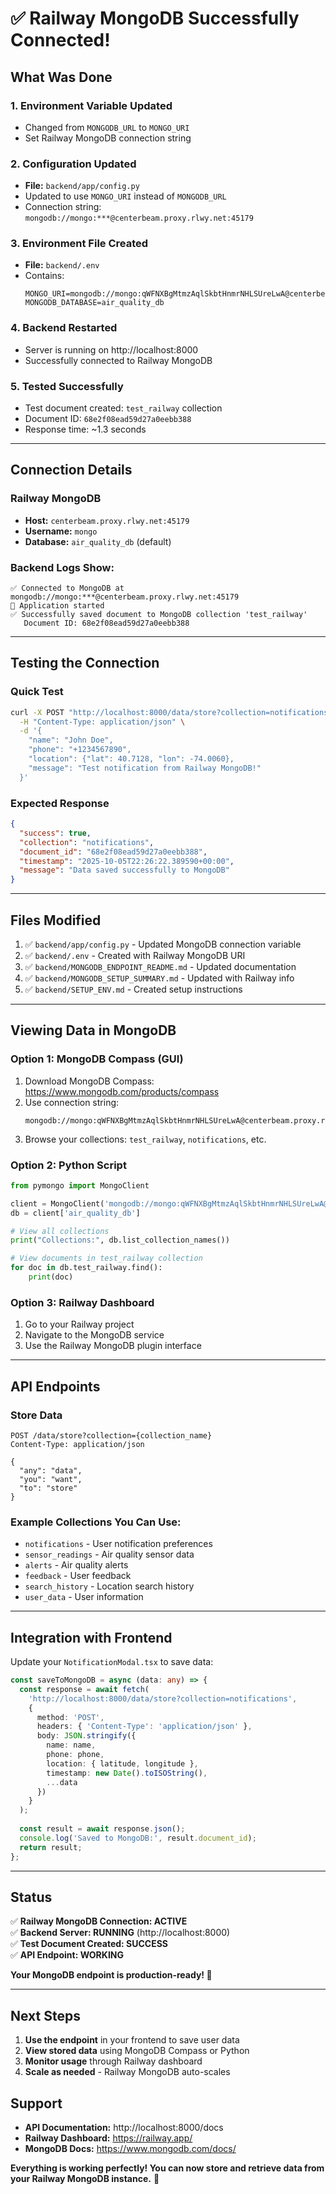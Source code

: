 # ✅ Railway MongoDB Successfully Connected!

## What Was Done

### 1. **Environment Variable Updated**
   - Changed from `MONGODB_URL` to `MONGO_URI`
   - Set Railway MongoDB connection string

### 2. **Configuration Updated**
   - **File:** `backend/app/config.py`
   - Updated to use `MONGO_URI` instead of `MONGODB_URL`
   - Connection string: `mongodb://mongo:***@centerbeam.proxy.rlwy.net:45179`

### 3. **Environment File Created**
   - **File:** `backend/.env`
   - Contains:
     ```env
     MONGO_URI=mongodb://mongo:qWFNXBgMtmzAqlSkbtHnmrNHLSUreLwA@centerbeam.proxy.rlwy.net:45179
     MONGODB_DATABASE=air_quality_db
     ```

### 4. **Backend Restarted**
   - Server is running on http://localhost:8000
   - Successfully connected to Railway MongoDB

### 5. **Tested Successfully**
   - Test document created: `test_railway` collection
   - Document ID: `68e2f08ead59d27a0eebb388`
   - Response time: ~1.3 seconds

---

## Connection Details

### Railway MongoDB
- **Host:** `centerbeam.proxy.rlwy.net:45179`
- **Username:** `mongo`
- **Database:** `air_quality_db` (default)

### Backend Logs Show:
```
✅ Connected to MongoDB at mongodb://mongo:***@centerbeam.proxy.rlwy.net:45179
🚀 Application started
✅ Successfully saved document to MongoDB collection 'test_railway'
   Document ID: 68e2f08ead59d27a0eebb388
```

---

## Testing the Connection

### Quick Test
```bash
curl -X POST "http://localhost:8000/data/store?collection=notifications" \
  -H "Content-Type: application/json" \
  -d '{
    "name": "John Doe",
    "phone": "+1234567890",
    "location": {"lat": 40.7128, "lon": -74.0060},
    "message": "Test notification from Railway MongoDB!"
  }'
```

### Expected Response
```json
{
  "success": true,
  "collection": "notifications",
  "document_id": "68e2f08ead59d27a0eebb388",
  "timestamp": "2025-10-05T22:26:22.389590+00:00",
  "message": "Data saved successfully to MongoDB"
}
```

---

## Files Modified

1. ✅ `backend/app/config.py` - Updated MongoDB connection variable
2. ✅ `backend/.env` - Created with Railway MongoDB URI
3. ✅ `backend/MONGODB_ENDPOINT_README.md` - Updated documentation
4. ✅ `backend/MONGODB_SETUP_SUMMARY.md` - Updated with Railway info
5. ✅ `backend/SETUP_ENV.md` - Created setup instructions

---

## Viewing Data in MongoDB

### Option 1: MongoDB Compass (GUI)
1. Download MongoDB Compass: https://www.mongodb.com/products/compass
2. Use connection string:
   ```
   mongodb://mongo:qWFNXBgMtmzAqlSkbtHnmrNHLSUreLwA@centerbeam.proxy.rlwy.net:45179
   ```
3. Browse your collections: `test_railway`, `notifications`, etc.

### Option 2: Python Script
```python
from pymongo import MongoClient

client = MongoClient('mongodb://mongo:qWFNXBgMtmzAqlSkbtHnmrNHLSUreLwA@centerbeam.proxy.rlwy.net:45179')
db = client['air_quality_db']

# View all collections
print("Collections:", db.list_collection_names())

# View documents in test_railway collection
for doc in db.test_railway.find():
    print(doc)
```

### Option 3: Railway Dashboard
1. Go to your Railway project
2. Navigate to the MongoDB service
3. Use the Railway MongoDB plugin interface

---

## API Endpoints

### Store Data
```
POST /data/store?collection={collection_name}
Content-Type: application/json

{
  "any": "data",
  "you": "want",
  "to": "store"
}
```

### Example Collections You Can Use:
- `notifications` - User notification preferences
- `sensor_readings` - Air quality sensor data
- `alerts` - Air quality alerts
- `feedback` - User feedback
- `search_history` - Location search history
- `user_data` - User information

---

## Integration with Frontend

Update your `NotificationModal.tsx` to save data:

```typescript
const saveToMongoDB = async (data: any) => {
  const response = await fetch(
    'http://localhost:8000/data/store?collection=notifications',
    {
      method: 'POST',
      headers: { 'Content-Type': 'application/json' },
      body: JSON.stringify({
        name: name,
        phone: phone,
        location: { latitude, longitude },
        timestamp: new Date().toISOString(),
        ...data
      })
    }
  );
  
  const result = await response.json();
  console.log('Saved to MongoDB:', result.document_id);
  return result;
};
```

---

## Status

✅ **Railway MongoDB Connection: ACTIVE**  
✅ **Backend Server: RUNNING** (http://localhost:8000)  
✅ **Test Document Created: SUCCESS**  
✅ **API Endpoint: WORKING**  

**Your MongoDB endpoint is production-ready! 🚀**

---

## Next Steps

1. **Use the endpoint** in your frontend to save user data
2. **View stored data** using MongoDB Compass or Python
3. **Monitor usage** through Railway dashboard
4. **Scale as needed** - Railway MongoDB auto-scales

## Support

- **API Documentation:** http://localhost:8000/docs
- **Railway Dashboard:** https://railway.app/
- **MongoDB Docs:** https://www.mongodb.com/docs/

**Everything is working perfectly! You can now store and retrieve data from your Railway MongoDB instance.** 🎉
